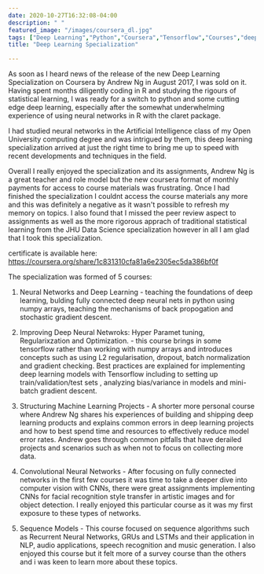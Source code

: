 ```yaml
---
date: 2020-10-27T16:32:08-04:00
description: " "
featured_image: "/images/coursera_dl.jpg"
tags: ["Deep Learning","Python","Coursera","Tensorflow","Courses","deeplearning.ai"]
title: "Deep Learning Specialization"

---
```


As soon as I heard news of the release of the new Deep Learning Specialization on Coursera by Andrew Ng in August 2017, I was sold on it. Having spent months diligently coding in R and studying the rigours of statistical learning, I was ready for a switch to python and some cutting edge deep learning, especially after the somewhat underwhelming experience of using neural networks in R with the claret package.

I had studied neural networks in the Artificial Intelligence class of my Open University computing degree and was intrigued by them, this deep learning specialization arrived at just the right time to bring me up to speed with recent developments and techniques in the field.

Overall I really enjoyed the specialization and its assignments, Andrew Ng is a great teacher and role model but the new coursera format of monthly payments for access to course materials was frustrating. Once I had finished the specialization I couldnt access the course materials any more and this was definitely a negative as it wasn't possible to refresh my memory on topics. I also found that I missed the peer review aspect to assignments as well as the more rigorous apprach of traditional statistical learning from the JHU Data Science specialization however in all I am glad that I took this specialization.

certificate is available here: https://coursera.org/share/1c831310cfa81a6e2305ec5da386bf0f

The specialization was formed of 5 courses:

1. Neural Networks and Deep Learning - teaching the foundations of deep learning, bulding fully connected deep neural nets in python using numpy arrays, teaching the mechanisms of back propogation and stochastic gradient descent.

2. Improving Deep Neural Netwroks: Hyper Paramet tuning, Regularixzation and Optimization. - this course brings in some tensorflow rather than working with numpy arrays and introduces concepts such as using L2 regularisation, dropout, batch normalization and gradient checking. Best practices are explained for implementing deep learning models with Tensorflow including to setting up train/validation/test sets , analyzing bias/variance in models and mini-batch gradient descent.

3. Structuring Machine Learning Projects - A shorter more personal course where Andrew Ng shares his experiences of building and shipping deep learning products and explains common errors in deep learning projects and how to best spend time and resources to effectively reduce model error rates. Andrew goes through common pitfalls that have derailed projects and scenarios such as when not to focus on collecting more data.

4. Convolutional Neural Networks - After focusing on fully connected networks in the first few courses it was time to take a deeper dive into computer vision with CNNs, there were great assignments implementing CNNs for facial recognition style transfer in artistic images and for object detection. I really enjoyed this particular course as it was my first exposure to these types of networks.

5. Sequence Models - This course focused on sequence algorithms such as Recurrent Neural Networks, GRUs and LSTMs and their application in NLP, audio applications, speech recognition and music generation. I also enjoyed this course but it felt more of a survey course than the others and i was keen to learn more about these topics.

 




